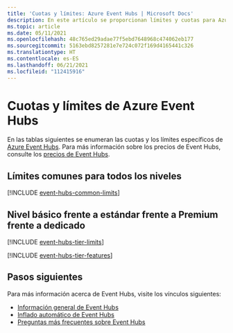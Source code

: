 ```yaml
---
title: 'Cuotas y límites: Azure Event Hubs | Microsoft Docs'
description: En este artículo se proporcionan límites y cuotas para Azure Event Hubs. Por ejemplo, el número de espacios de nombres por suscripción o el número de centros de eventos por espacio de nombres.
ms.topic: article
ms.date: 05/11/2021
ms.openlocfilehash: 48c765ed29adae77f5ebd7648968c474062eb177
ms.sourcegitcommit: 5163ebd8257281e7e724c072f169d4165441c326
ms.translationtype: HT
ms.contentlocale: es-ES
ms.lasthandoff: 06/21/2021
ms.locfileid: "112415916"
---
```

# <a name="azure-event-hubs-quotas-and-limits"></a>Cuotas y límites de Azure Event Hubs
En las tablas siguientes se enumeran las cuotas y los límites específicos de [Azure Event Hubs](https://azure.microsoft.com/services/event-hubs/). Para más información sobre los precios de Event Hubs, consulte los [precios de Event Hubs](https://azure.microsoft.com/pricing/details/event-hubs/).

## <a name="common-limits-for-all-tiers"></a>Límites comunes para todos los niveles
[!INCLUDE [event-hubs-common-limits](./includes/event-hubs-common-limits.md)]

## <a name="basic-vs-standard-vs-premium-vs-dedicated-tiers"></a>Nivel básico frente a estándar frente a Premium frente a dedicado
[!INCLUDE [event-hubs-tier-limits](./includes/event-hubs-tier-limits.md)]

[!INCLUDE [event-hubs-tier-features](./includes/event-hubs-tier-features.md)]


## <a name="next-steps"></a>Pasos siguientes

Para más información acerca de Event Hubs, visite los vínculos siguientes:

* [Información general de Event Hubs](./event-hubs-about.md)
* [Inflado automático de Event Hubs](event-hubs-auto-inflate.md)
* [Preguntas más frecuentes sobre Event Hubs](event-hubs-faq.yml)

